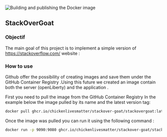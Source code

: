 ![Building and publishing the Docker image](https://github.com/AMTeam-Heig/Project_01/workflows/Building%20and%20publishing%20the%20Docker%20image/badge.svg)

## StackOverGoat 
### Objectif
The main goal of this project is to implement a simple version of https://stackoverflow.com/ website :
### How to use 

Github offer the possibility of creating images and save them under the GitHub Container Registry .Using this future we created an image contain both the server (openLiberty) and the application .

First you need to pull the image from the GitHub Container Registry
In the example below the image pulled by its name and the latest version tag:

```bash
docker pull ghcr.io/chickenlivesmatter/stackover-goat/stackovergoat:latest
```
 Once the image was pulled you can run it using the following command :
 
 ```bash
 docker run -p 9090:9080 ghcr.io/chickenlivesmatter/stackover-goat/stackovergoat
 ```

